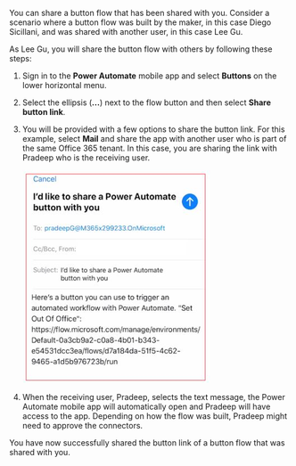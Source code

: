 You can share a button flow that has been shared with you.
Consider a scenario where a button flow was built by the maker, in this case 
Diego Sicillani, and was shared with another user, in this case Lee Gu. 

As Lee Gu, you will share the button flow with others by following these steps:

1.  Sign in to the **Power Automate** mobile app and select **Buttons** 
    on the lower horizontal menu.

1.  Select the ellipsis (**...**) next to the flow button and then select **Share button link**.

1.  You will be provided with a few options to share the button link. For this example, 
    select **Mail** and share the app with another user who is 
    part of the same Office 365 tenant. In this case, you are sharing 
    the link with Pradeep who is the receiving user.

    ![share button email mobile device](../media/share-button-email-mobile-device.jpg)

1.  When the receiving user, Pradeep, selects the text message, 
    the Power Automate mobile app will automatically open and 
    Pradeep will have access to the app. Depending on how the flow was 
    built, Pradeep might need to approve the connectors.

You have now successfully shared the button link of a button flow
that was shared with you.
